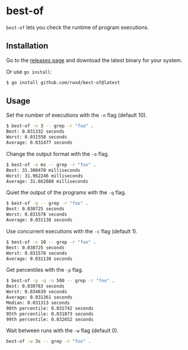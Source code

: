 # best-of

`best-of` lets you check the runtime of program executions.

## Installation

Go to the [releases page](https://github.com/rwxd/best-of/releases) and download the latest binary for your system.

Or use `go install`:

```bash
$ go install github.com/rwxd/best-of@latest
```

## Usage

Set the number of executions with the `-n` flag (default 10).

```bash
$ best-of -n 3 -- grep -r "foo" .
Best: 0.031332 seconds
Worst: 0.031558 seconds
Average: 0.031477 seconds
```

Change the output format with the `-o` flag.

```bash
$ best-of -o ms -- grep -r "foo" .
Best: 31.308470 milliseconds
Worst: 31.962246 milliseconds
Average: 31.662080 milliseconds
````

Quiet the output of the programs with the `-q` flag.

```bash
$ best-of -q -- grep -r "foo" .
Best: 0.030725 seconds
Worst: 0.031578 seconds
Average: 0.031138 seconds
```

Use concurrent executions with the `-c` flag (default 1).

```bash
$ best-of -c 10 -- grep -r "foo" .
Best: 0.030725 seconds
Worst: 0.031578 seconds
Average: 0.031138 seconds
```

Get percentiles with the `-p` flag.

```bash
$ best-of -p -q -n 500 -- grep -r "foo" .
Best: 0.030763 seconds
Worst: 0.034639 seconds
Average: 0.031361 seconds
Median: 0.031313 seconds
90th percentile: 0.031742 seconds
95th percentile: 0.031873 seconds
99th percentile: 0.032652 seconds
```

Wait between runs with the `-w` flag (default 0).

```bash
best-of -w 3s -- grep -r "foo" .
```
